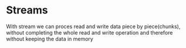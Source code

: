 # Streams
With stream we can proces read and write  data piece by piece(chunks), without completing the whole read and write operation and therefore without keeping the data in memory 